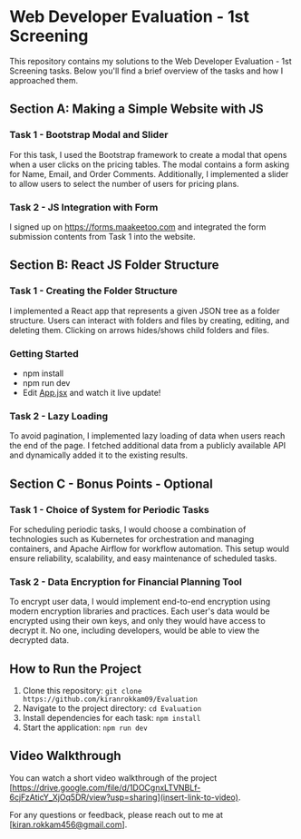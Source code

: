 # Web Developer Evaluation - 1st Screening

This repository contains my solutions to the Web Developer Evaluation - 1st Screening tasks. Below you'll find a brief overview of the tasks and how I approached them.

## Section A: Making a Simple Website with JS

### Task 1 - Bootstrap Modal and Slider

For this task, I used the Bootstrap framework to create a modal that opens when a user clicks on the pricing tables. The modal contains a form asking for Name, Email, and Order Comments. Additionally, I implemented a slider to allow users to select the number of users for pricing plans.

### Task 2 - JS Integration with Form

I signed up on https://forms.maakeetoo.com and integrated the form submission contents from Task 1 into the website.

## Section B: React JS Folder Structure

### Task 1 - Creating the Folder Structure

I implemented a React app that represents a given JSON tree as a folder structure. Users can interact with folders and files by creating, editing, and deleting them. Clicking on arrows hides/shows child folders and files.

### Getting Started
-   npm install
-   npm run dev
-   Edit [App.jsx](#src/App.jsx) and watch it live update!

### Task 2 - Lazy Loading

To avoid pagination, I implemented lazy loading of data when users reach the end of the page. I fetched additional data from a publicly available API and dynamically added it to the existing results.

## Section C - Bonus Points - Optional

### Task 1 - Choice of System for Periodic Tasks

For scheduling periodic tasks, I would choose a combination of technologies such as Kubernetes for orchestration and managing containers, and Apache Airflow for workflow automation. This setup would ensure reliability, scalability, and easy maintenance of scheduled tasks.

### Task 2 - Data Encryption for Financial Planning Tool

To encrypt user data, I would implement end-to-end encryption using modern encryption libraries and practices. Each user's data would be encrypted using their own keys, and only they would have access to decrypt it. No one, including developers, would be able to view the decrypted data.

## How to Run the Project

1. Clone this repository: `git clone https://github.com/kiranrokkam09/Evaluation`
2. Navigate to the project directory: `cd Evaluation`
3. Install dependencies for each task: `npm install`
4. Start the application: `npm run dev`

## Video Walkthrough

You can watch a short video walkthrough of the project [https://drive.google.com/file/d/1DOCgnxLTVNBLf-6cjFzAticY_XjOq5DR/view?usp=sharing](insert-link-to-video).


For any questions or feedback, please reach out to me at [kiran.rokkam456@gmail.com].
